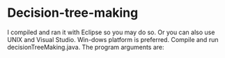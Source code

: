# Decision-tree-making

I compiled and ran it with Eclipse so you may do so. 
Or you can also use UNIX and Visual Studio.
Win-dows platform is preferred.
Compile and run decisionTreeMaking.java.
The program arguments are: <Train data> <Test data>
